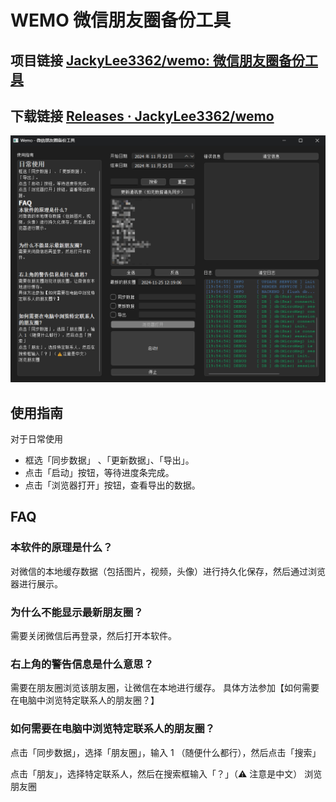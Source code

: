 # WEMO 微信朋友圈备份工具

## 项目链接 [JackyLee3362/wemo: 微信朋友圈备份工具](https://github.com/JackyLee3362/wemo)

## 下载链接 [Releases · JackyLee3362/wemo](https://github.com/JackyLee3362/wemo/releases)

![主窗口](assets/app-main-window.png)

## 使用指南

对于日常使用

- 框选「同步数据」 、「更新数据」、「导出」。
- 点击「启动」按钮，等待进度条完成。
- 点击「浏览器打开」按钮，查看导出的数据。

## FAQ

### 本软件的原理是什么？

对微信的本地缓存数据（包括图片，视频，头像）进行持久化保存，然后通过浏览器进行展示。

### 为什么不能显示最新朋友圈？

需要关闭微信后再登录，然后打开本软件。

### 右上角的警告信息是什么意思？

需要在朋友圈浏览该朋友圈，让微信在本地进行缓存。
具体方法参加【如何需要在电脑中浏览特定联系人的朋友圈？】

### 如何需要在电脑中浏览特定联系人的朋友圈？

点击「同步数据」，选择「朋友圈」，输入 1 （随便什么都行），然后点击「搜索」

点击「朋友」，选择特定联系人，然后在搜索框输入「？」（⚠️ 注意是中文）
浏览朋友圈
